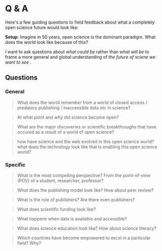 # Q & A
Here's a few guiding questions to field feedback about what a completely open science future would look like:

**Setup**: Imagine in 50 years, open science is the dominant paradigm. What does the *world* look like because of this?

I want to ask questions about *what could be* rather than *what will be* to frame a more general and global understanding of *the future of sciene we want to see* .

## Questions

### General


> What does the world remember from a world of closed access / predatory publishing / inaccessible data etc in science?

> At what point and *why* did science become open?

> What are the major discoveries or scientific breakthroughs that have occured as a result of a world of open science?

> how have science and the web evolved in this open science world? what does the technology look like that is enabling this open science world?



<!--
> What does it mean to participate in science now that science is open? Who are the new participants? How are they participating?
-->




### Specific

> What is the most compelling perspective? From the point-of-view (POV) of a student, researcher, professor? 


> What does the publishing model look like? How about peer review?


> What is the role of publishers? Are there even publishers?



> What does scientific funding look like?


> What happens when data is available and accessible?

> What does science education look like? How about science literacy?

> Which countries have become empowered to excel in a particular field? Why? 

